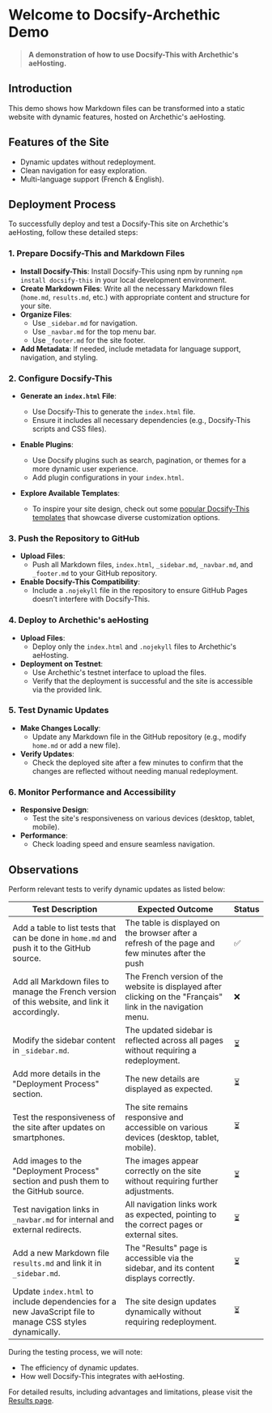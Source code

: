 # Welcome to Docsify-Archethic Demo

> **A demonstration of how to use Docsify-This with Archethic's aeHosting.**

## Introduction

This demo shows how Markdown files can be transformed into a static website with dynamic features, hosted on Archethic's aeHosting.

## Features of the Site

- Dynamic updates without redeployment.
- Clean navigation for easy exploration.
- Multi-language support (French & English).

## Deployment Process

To successfully deploy and test a Docsify-This site on Archethic's aeHosting, follow these detailed steps:

### 1. **Prepare Docsify-This and Markdown Files**
- **Install Docsify-This**: Install Docsify-This using npm by running `npm install docsify-this` in your local development environment.
- **Create Markdown Files**: Write all the necessary Markdown files (`home.md`, `results.md`, etc.) with appropriate content and structure for your site.
- **Organize Files**: 
  - Use `_sidebar.md` for navigation.
  - Use `_navbar.md` for the top menu bar.
  - Use `_footer.md` for the site footer.
- **Add Metadata**: If needed, include metadata for language support, navigation, and styling.

### 2. **Configure Docsify-This**
- **Generate an `index.html` File**:
  - Use Docsify-This to generate the `index.html` file.
  - Ensure it includes all necessary dependencies (e.g., Docsify-This scripts and CSS files).
- **Enable Plugins**:
  - Use Docsify plugins such as search, pagination, or themes for a more dynamic user experience.
  - Add plugin configurations in your `index.html`.
 
- **Explore Available Templates**:
  - To inspire your site design, check out some [popular Docsify-This templates](https://docsify-this.net/#/) that showcase diverse customization options.

### 3. **Push the Repository to GitHub**
- **Upload Files**:
  - Push all Markdown files, `index.html`, `_sidebar.md`, `_navbar.md`, and `_footer.md` to your GitHub repository.
- **Enable Docsify-This Compatibility**:
  - Include a `.nojekyll` file in the repository to ensure GitHub Pages doesn’t interfere with Docsify-This.

### 4. **Deploy to Archethic's aeHosting**
- **Upload Files**:
  - Deploy only the `index.html` and `.nojekyll` files to Archethic's aeHosting.
- **Deployment on Testnet**:
  - Use Archethic's testnet interface to upload the files.
  - Verify that the deployment is successful and the site is accessible via the provided link.

### 5. **Test Dynamic Updates**
- **Make Changes Locally**:
  - Update any Markdown file in the GitHub repository (e.g., modify `home.md` or add a new file).
- **Verify Updates**:
  - Check the deployed site after a few minutes to confirm that the changes are reflected without needing manual redeployment.

### 6. **Monitor Performance and Accessibility**
- **Responsive Design**:
  - Test the site's responsiveness on various devices (desktop, tablet, mobile).
- **Performance**:
  - Check loading speed and ensure seamless navigation.

## Observations

Perform relevant tests to verify dynamic updates as listed below:

| **Test Description**                                                       | **Expected Outcome**                                                                                   | **Status** |
|-----------------------------------------------------------------------------|-------------------------------------------------------------------------------------------------------|------------|
| Add a table to list tests that can be done in `home.md` and push it to the GitHub source. | The table is displayed on the browser after a refresh of the page and few minutes after the push    | ✅         |
| Add all Markdown files to manage the French version of this website, and link it accordingly. | The French version of the website is displayed after clicking on the "Français" link in the navigation menu. | ❌         |
| Modify the sidebar content in `_sidebar.md`.                                | The updated sidebar is reflected across all pages without requiring a redeployment.                  | ⏳         |
| Add more details in the "Deployment Process" section.                       | The new details are displayed as expected.                                                           | ⏳         |
| Test the responsiveness of the site after updates on smartphones.           | The site remains responsive and accessible on various devices (desktop, tablet, mobile).             | ⏳         |
| Add images to the "Deployment Process" section and push them to the GitHub source. | The images appear correctly on the site without requiring further adjustments.                       | ⏳         |
| Test navigation links in `_navbar.md` for internal and external redirects.  | All navigation links work as expected, pointing to the correct pages or external sites.              | ⏳         |
| Add a new Markdown file `results.md` and link it in `_sidebar.md`.            | The "Results" page is accessible via the sidebar, and its content displays correctly.                  | ⏳         |
| Update `index.html` to include dependencies for a new JavaScript file to manage CSS styles dynamically. | The site design updates dynamically without requiring redeployment. | ⏳         |


During the testing process, we will note:
- The efficiency of dynamic updates.
- How well Docsify-This integrates with aeHosting.

For detailed results, including advantages and limitations, please visit the [Results page](results.md).
